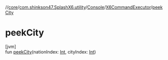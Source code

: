 //[core](../../../../index.md)/[com.shinkson47.SplashX6.utility](../../index.md)/[Console](../index.md)/[X6CommandExecutor](index.md)/[peekCity](peek-city.md)

# peekCity

[jvm]\
fun [peekCity](peek-city.md)(nationIndex: [Int](https://kotlinlang.org/api/latest/jvm/stdlib/kotlin/-int/index.html), cityIndex: [Int](https://kotlinlang.org/api/latest/jvm/stdlib/kotlin/-int/index.html))
